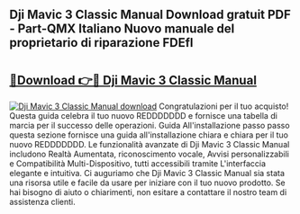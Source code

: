 ## Dji Mavic 3 Classic Manual Download gratuit PDF - Part-QMX Italiano Nuovo manuale del proprietario di riparazione FDEfl

# <h2><a href="http://df9z821.blite.top/?on=Dji+Mavic+3+Classic+Manual">🔗Download 👉🔴 Dji Mavic 3 Classic Manual</a></h2>

[![Dji Mavic 3 Classic Manual download](https://i.imgur.com/lujVjoI.png)](http://df9z821.blite.top/?on=Dji+Mavic+3+Classic+Manual)
Congratulazioni per il tuo acquisto! Questa guida celebra il tuo nuovo REDDDDDDD e fornisce una tabella di marcia per il successo delle operazioni. Guida All'installazione passo passo questa sezione fornisce una guida all'installazione chiara e chiara per il tuo nuovo REDDDDDDD. Le funzionalità avanzate di Dji Mavic 3 Classic Manual includono Realtà Aumentata, riconoscimento vocale, Avvisi personalizzabili e Compatibilità Multi-Dispositivo, tutti accessibili tramite L'interfaccia elegante e intuitiva. Ci auguriamo che Dji Mavic 3 Classic Manual sia stata una risorsa utile e facile da usare per iniziare con il tuo nuovo prodotto. Se hai bisogno di aiuto o chiarimenti, non esitare a contattare il nostro team di assistenza clienti.
